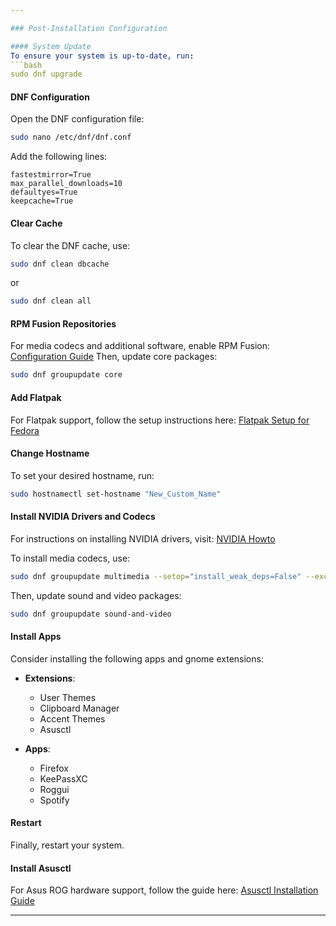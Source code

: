 ```yaml
---

### Post-Installation Configuration

#### System Update
To ensure your system is up-to-date, run:
```bash
sudo dnf upgrade
```

#### DNF Configuration
Open the DNF configuration file:
```bash
sudo nano /etc/dnf/dnf.conf
```
Add the following lines:
```
fastestmirror=True
max_parallel_downloads=10
defaultyes=True
keepcache=True
```

#### Clear Cache
To clear the DNF cache, use:
```bash
sudo dnf clean dbcache
```
or
```bash
sudo dnf clean all
```

#### RPM Fusion Repositories
For media codecs and additional software, enable RPM Fusion:
[Configuration Guide](https://rpmfusion.org/Configuration)
Then, update core packages:
```bash
sudo dnf groupupdate core
```

#### Add Flatpak
For Flatpak support, follow the setup instructions here:
[Flatpak Setup for Fedora](https://flatpak.org/setup/Fedora)

#### Change Hostname
To set your desired hostname, run:
```bash
sudo hostnamectl set-hostname "New_Custom_Name"
```

#### Install NVIDIA Drivers and Codecs
For instructions on installing NVIDIA drivers, visit:
[NVIDIA Howto](https://rpmfusion.org/Howto/NVIDIA)

To install media codecs, use:
```bash
sudo dnf groupupdate multimedia --setop="install_weak_deps=False" --exclude=PackageKit-gstreamer-plugin
```
Then, update sound and video packages:
```bash
sudo dnf groupupdate sound-and-video
```

#### Install Apps
Consider installing the following apps and gnome extensions:
- **Extensions**:
  - User Themes
  - Clipboard Manager
  - Accent Themes
  - Asusctl


- **Apps**:
  - Firefox
  - KeePassXC
  - Roggui
  - Spotify 

#### Restart
Finally, restart your system.

#### Install Asusctl
For Asus ROG hardware support, follow the guide here:
[Asusctl Installation Guide](https://asus-linux.org/guides/fedora-guide/)

--- 
```


